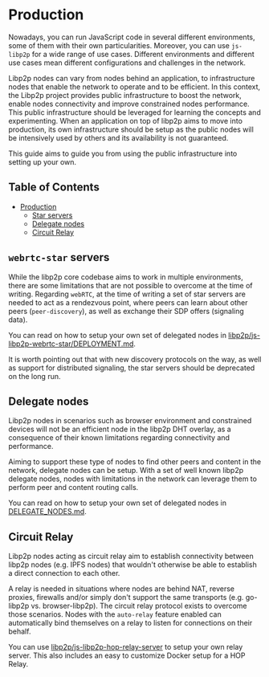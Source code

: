 # Production

Nowadays, you can run JavaScript code in several different environments, some of them with their own particularities. Moreover, you can use `js-libp2p` for a wide range of use cases. Different environments and different use cases mean different configurations and challenges in the network.

Libp2p nodes can vary from nodes behind an application, to infrastructure nodes that enable the network to operate and to be efficient. In this context, the Libp2p project provides public infrastructure to boost the network, enable nodes connectivity and improve constrained nodes performance. This public infrastructure should be leveraged for learning the concepts and experimenting. When an application on top of libp2p aims to move into production, its own infrastructure should be setup as the public nodes will be intensively used by others and its availability is not guaranteed.

This guide aims to guide you from using the public infrastructure into setting up your own.

## Table of Contents

* [Production](#production)
  * [Star servers](#star-servers)
  * [Delegate nodes](#delegate-nodes)
  * [Circuit Relay](#circuit-relay)

## `webrtc-star` servers

While the libp2p core codebase aims to work in multiple environments, there are some limitations that are not possible to overcome at the time of writing. Regarding `webRTC`, at the time of writing a set of star servers are needed to act as a rendezvous point, where peers can learn about other peers (`peer-discovery`), as well as exchange their SDP offers (signaling data).

You can read on how to setup your own set of delegated nodes in [libp2p/js-libp2p-webrtc-star/DEPLOYMENT.md](https://github.com/libp2p/js-libp2p-webrtc-star/blob/master/DEPLOYMENT.md).

It is worth pointing out that with new discovery protocols on the way, as well as support for distributed signaling, the star servers should be deprecated on the long run.

## Delegate nodes

Libp2p nodes in scenarios such as browser environment and constrained devices will not be an efficient node in the libp2p DHT overlay, as a consequence of their known limitations regarding connectivity and performance.

Aiming to support these type of nodes to find other peers and content in the network, delegate nodes can be setup. With a set of well known libp2p delegate nodes, nodes with limitations in the network can leverage them to perform peer and content routing calls.

You can read on how to setup your own set of delegated nodes in [DELEGATE_NODES.md](./DELEGATE_NODES.md).

## Circuit Relay

Libp2p nodes acting as circuit relay aim to establish connectivity between libp2p nodes (e.g. IPFS nodes) that wouldn't otherwise be able to establish a direct connection to each other.

A relay is needed in situations where nodes are behind NAT, reverse proxies, firewalls and/or simply don't support the same transports (e.g. go-libp2p vs. browser-libp2p). The circuit relay protocol exists to overcome those scenarios. Nodes with the `auto-relay` feature enabled can automatically bind themselves on a relay to listen for connections on their behalf.

You can use [libp2p/js-libp2p-hop-relay-server](https://github.com/libp2p/js-libp2p-hop-relay-server) to setup your own relay server. This also includes an easy to customize Docker setup for a HOP Relay.
